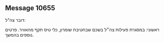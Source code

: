 ## Message 10655

דובר צה"ל:

ראשוני: במסגרת פעילות צה״ל בשכם שבחטיבת שומרון, כלי טיס תקף מהאוויר. פרטים נוספים בהמשך.

